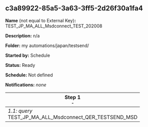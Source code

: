 ## c3a89922-85a5-3a63-3ff5-2d26f30a1fa4

**Name** (not equal to External Key)**:** TEST_JP_MA_ALL_Msdconnect_TEST_202008

**Description:** n/a

**Folder:** my automations/japan/testsend/

**Started by:** Schedule

**Status:** Ready

**Schedule:** Not defined

**Notifications:** _none_


| Step 1<br>_<small>-</small>_ |
| --- |
| _1.1: query_<br>TEST_JP_MA_ALL_Msdconnect_QER_TESTSEND_MSD |
